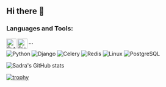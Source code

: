 ## Hi there 👋

<!--
**SaDR4M/SaDR4M** is a ✨ _special_ ✨ repository because its `README.md` (this file) appears on your GitHub profile.

Here are some ideas to get you started:

- 🔭 I’m currently working on ...
- 🌱 I’m currently learning ...
- 👯 I’m looking to collaborate on ...
- 🤔 I’m looking for help with ...
- 💬 Ask me about ...
- 📫 How to reach me: ...
- 😄 Pronouns: ...
- ⚡ Fun fact: ...
-->
### Languages and Tools:
<img align="left" alt="Python" width="26px" src="https://cdn.jsdelivr.net/npm/simple-icons@v3/icons/python.svg" />
<img align="left" alt="Django" width="26px" src="https://cdn.jsdelivr.net/npm/simple-icons@v3/icons/django.svg" />
...

![Python](https://img.shields.io/badge/-Python-333?style=flat&logo=python)
![Django](https://img.shields.io/badge/-Django-092E20?style=flat&logo=django)
![Celery](https://img.shields.io/badge/-Celery-37814A?style=flat&logo=celery&logoColor=white)
![Redis](https://img.shields.io/badge/-Redis-DC382D?style=flat&logo=redis&logoColor=white)
![Linux](https://img.shields.io/badge/-Linux-FCC624?style=flat&logo=linux&logoColor=black)
![PostgreSQL](https://img.shields.io/badge/-PostgreSQL-336791?style=flat&logo=postgresql&logoColor=white)


![Sadra's GitHub stats](https://github-readme-stats.vercel.app/api?username=SaDR4M&show_icons=true&theme=radical)

[![trophy](https://github-profile-trophy.vercel.app/?username=YourGitHubUsername&theme=onedark)](https://github.com/ryo-ma/github-profile-trophy)
